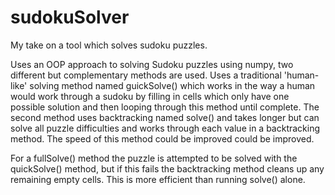# sudokuSolver

My take on a tool which solves sudoku puzzles.

Uses an OOP approach to solving Sudoku puzzles using numpy, two different but complementary methods are used.
Uses a traditional 'human-like' solving method named guickSolve() which works in the way a human would work through a
sudoku by filling in cells which only have one possible solution and then looping through this method until complete.
The second method uses backtracking named solve() and takes longer but can solve all puzzle difficulties and works
through each value in a backtracking method. The speed of this method could be improved could be improved.

For a fullSolve() method the puzzle is attempted to be solved with the quickSolve() method, but if this fails the
backtracking method cleans up any remaining empty cells. This is more efficient than running solve() alone.
